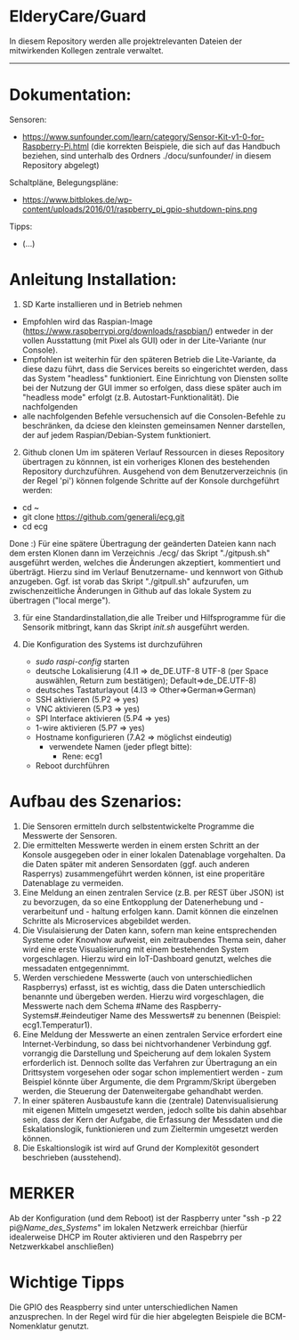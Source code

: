 # ElderyCare/Guard

In diesem Repository werden alle projektrelevanten Dateien der mitwirkenden Kollegen zentrale verwaltet.

---

Dokumentation:
=======================
Sensoren:
- https://www.sunfounder.com/learn/category/Sensor-Kit-v1-0-for-Raspberry-Pi.html (die korrekten Beispiele, die sich auf das Handbuch beziehen, sind unterhalb des Ordners ./docu/sunfounder/ in diesem Repository abgelegt)

Schaltpläne, Belegungspläne:
- https://www.bitblokes.de/wp-content/uploads/2016/01/raspberry_pi_gpio-shutdown-pins.png

Tipps:
- (...)

Anleitung Installation:
=======================
1. SD Karte installieren und in Betrieb nehmen
  - Empfohlen wird das Raspian-Image (https://www.raspberrypi.org/downloads/raspbian/) entweder in der vollen Ausstattung (mit Pixel als GUI) oder in der Lite-Variante (nur Console). 
  - Empfohlen ist weiterhin für den späteren Betrieb die Lite-Variante, da diese dazu führt, dass die Services bereits so eingerichtet werden, dass das System "headless" funktioniert. Eine Einrichtung von Diensten sollte bei der Nutzung der GUI immer so erfolgen, dass diese später auch im "headless mode" erfolgt (z.B. Autostart-Funktionalität). Die nachfolgenden 
  - alle nachfolgenden Befehle versuchensich auf die Consolen-Befehle zu beschränken, da dciese den kleinsten gemeinsamen Nenner darstellen, der auf jedem Raspian/Debian-System funktioniert.
    
2. Github clonen
Um im späteren Verlauf Ressourcen in dieses Repository übertragen zu könnnen, ist ein vorheriges Klonen des bestehenden Repository durchzuführen. Ausgehend von dem Benutzerverzeichnis (in der Regel 'pi') können folgende Schritte auf der Konsole durchgeführt werden:

  - cd ~
  - git clone https://github.com/generali/ecg.git
  - cd ecg
  
  Done :) Für eine spätere Übertragung der geänderten Dateien kann nach dem ersten Klonen dann im Verzeichnis ./ecg/ das Skript "./gitpush.sh" ausgeführt werden, welches die Änderungen akzeptiert, kommentiert und überträgt. Hierzu sind im Verlauf  Benutzername- und kennwort von Github anzugeben. Ggf. ist vorab das Skript "./gitpull.sh" aufzurufen, um zwischenzeitliche Änderungen in Github auf das lokale System zu übertragen ("local merge").
  
3. für eine Standardinstallation,die alle Treiber und Hilfsprogramme für die Sensorik mitbringt, kann das Skript *init.sh* ausgeführt werden.

4. Die Konfiguration des Systems ist durchzuführen
   - *sudo raspi-config* starten
   - deutsche Lokalisierung (4.I1 => de_DE.UTF-8 UTF-8 (per Space auswählen, Return zum bestätigen); Default=>de_DE.UTF-8)
   - deutsches Tastaturlayout (4.I3 => Other=>German=>German)
   - SSH aktivieren (5.P2 => yes)
   - VNC aktivieren (5.P3 => yes)
   - SPI Interface aktivieren (5.P4 => yes)
   - 1-wire aktivieren (5.P7 => yes)
   - Hostname konfigurieren (7.A2 => möglichst eindeutig)
        - verwendete Namen (jeder pflegt bitte):
          - Rene: ecg1
   - Reboot durchführen

Aufbau des Szenarios:
=======================
1. Die Sensoren ermitteln durch selbstentwickelte Programme die Messwerte der Sensoren.
2. Die ermittelten Messwerte werden in einem ersten Schritt an der Konsole ausgegeben oder in einer lokalen Datenablage vorgehalten. Da die Daten später mit anderen Sensordaten (ggf. auch anderen Rasperrys) zusammengeführt werden können, ist eine properitäre Datenablage zu vermeiden.
3. Eine Meldung an einen zentralen Service (z.B. per REST über JSON) ist zu bevorzugen, da so eine Entkopplung der Datenerhebung und -verarbeitunf und - haltung erfolgen kann. Damit können die einzelnen Schritte als Microservices abgebildet werden.
4. Die Visulaisierung der Daten kann, sofern man keine entsprechenden Systeme oder Knowhow aufweist, ein zeitraubendes Thema sein, daher wird eine erste Visualisierung mit einem bestehenden System vorgeschlagen. Hierzu wird ein IoT-Dashboard genutzt, welches die messadaten entgegennimmt.
5. Werden verschiedene Messwerte (auch von unterschiedlichen Raspberrys) erfasst, ist es wichtig, dass die Daten unterschiedlich benannte und übergeben werden. Hierzu wird vorgeschlagen, die Messwerte nach dem Schema #Name des Raspberry-Systems#.#eindeutiger Name des Messwerts# zu benennen (Beispiel: ecg1.Temperatur1).
6. Eine Meldung der Messwerte an einen zentralen Service erfordert eine Internet-Verbindung, so dass bei nichtvorhandener Verbindung ggf. vorrangig die Darstellung und Speicherung auf dem lokalen System erforderlich ist. Dennoch sollte das Verfahren zur Übertragung an ein Drittsystem vorgesehen oder sogar schon implementiert werden - zum Beispiel könnte über Argumente, die dem Prgramm/Skript übergeben werden, die Steuerung der Datenweitergabe gehandhabt werden.
7. In einer späteren Ausbaustufe kann die (zentrale) Datenvisualisierung mit eigenen Mitteln umgesetzt werden, jedoch sollte bis dahin absehbar sein, dass der Kern der Aufgabe, die Erfassung der Messdaten und die Eskalationslogik, funktionieren und zum Zieltermin umgesetzt werden können.
8. Die Eskaltionslogik ist wird auf Grund der Komplexitöt gesondert beschrieben (ausstehend).

# MERKER
Ab der Konfiguration (und dem Reboot) ist der Raspberry unter "ssh -p 22 pi@_Name_des_Systems_" im lokalen Netzwerk erreichbar (hierfür idealerweise DHCP im Router aktivieren und den Raspebrry per Netzwerkkabel anschließen)

# Wichtige Tipps
Die GPIO des Reaspberry sind unter unterschiedlichen Namen anzusprechen. In der Regel wird für die hier abgelegten Beispiele die  BCM-Nomenklatur genutzt.
